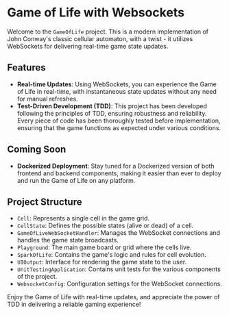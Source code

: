 # Game of Life with Websockets

Welcome to the `GameOfLife` project. This is a modern implementation of John Conway's classic cellular automaton, with a twist - it utilizes WebSockets for delivering real-time game state updates.

## Features

- **Real-time Updates**: Using WebSockets, you can experience the Game of Life in real-time, with instantaneous state updates without any need for manual refreshes.
- **Test-Driven Development (TDD)**: This project has been developed following the principles of TDD, ensuring robustness and reliability. Every piece of code has been thoroughly tested before implementation, ensuring that the game functions as expected under various conditions.

## Coming Soon

- **Dockerized Deployment**: Stay tuned for a Dockerized version of both frontend and backend components, making it easier than ever to deploy and run the Game of Life on any platform.

## Project Structure

- `Cell`: Represents a single cell in the game grid.
- `CellState`: Defines the possible states (alive or dead) of a cell.
- `GameOfLiveWebSocketHandler`: Manages the WebSocket connections and handles the game state broadcasts.
- `Playground`: The main game board or grid where the cells live.
- `SparkOfLife`: Contains the game's logic and rules for cell evolution.
- `UIOutput`: Interface for rendering the game state to the user.
- `UnitTestingApplication`: Contains unit tests for the various components of the project.
- `WebsocketConfig`: Configuration settings for the WebSocket connections.



Enjoy the Game of Life with real-time updates, and appreciate the power of TDD in delivering a reliable gaming experience!
